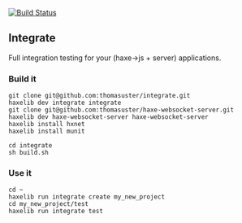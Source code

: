 [![Build Status](https://travis-ci.org/thomasuster/integrate.svg?branch=master)](https://travis-ci.org/thomasuster/integrate) 

## Integrate
 
Full integration testing for your (haxe->js + server) applications.

### Build it

```
git clone git@github.com:thomasuster/integrate.git
haxelib dev integrate integrate
git clone git@github.com:thomasuster/haxe-websocket-server.git
haxelib dev haxe-websocket-server haxe-websocket-server
haxelib install hxnet
haxelib install munit

cd integrate
sh build.sh
```

### Use it
```
cd ~
haxelib run integrate create my_new_project
cd my_new_project/test
haxelib run integrate test
```